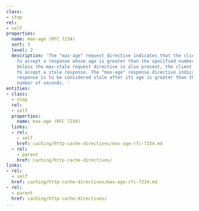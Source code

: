 ```yaml
---
class:
- stop
rel:
- self
properties:
  name: max-age (RFC 7234)
  sort: 3
  level: 2
  description: 'The "max-age" request directive indicates that the client is unwilling
    to accept a response whose age is greater than the specified number of seconds.
    Unless the max-stale request directive is also present, the client is not willing
    to accept a stale response. The "max-age" response directive indicates that the
    response is to be considered stale after its age is greater than the specified
    number of seconds. '
entities:
- class:
  - stop
  rel:
  - self
  properties:
    name: max-age (RFC 7234)
  links:
  - rel:
    - self
    href: caching/http-cache-directives/max-age-rfc-7234.md
  - rel:
    - parent
    href: caching/http-cache-directives/
links:
- rel:
  - self
  href: caching/http-cache-directives/max-age-rfc-7234.md
- rel:
  - parent
  href: caching/http-cache-directives/
...
```

